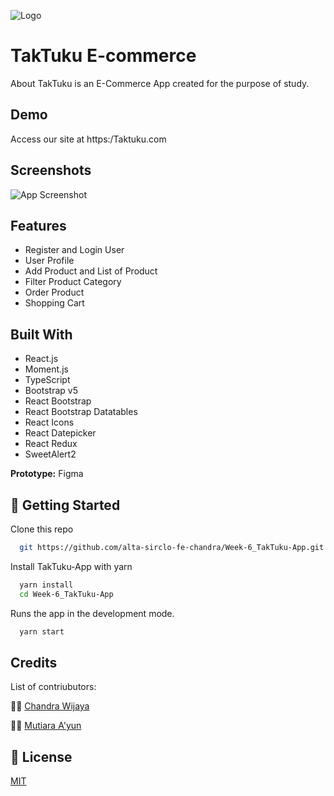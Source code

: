 
![Logo](https://dev-to-uploads.s3.amazonaws.com/uploads/articles/th5xamgrr6se0x5ro4g6.png)


# TakTuku E-commerce

About TakTuku is an E-Commerce App created for the purpose of study.

## Demo

Access our site at https:/Taktuku.com



## Screenshots

![App Screenshot](https://via.placeholder.com/468x300?text=App+Screenshot+Here)


## Features

- Register and Login User
- User Profile
- Add Product and List of Product
- Filter Product Category
- Order Product
- Shopping Cart



## Built With

- React.js
- Moment.js 
- TypeScript
- Bootstrap v5
- React Bootstrap
- React Bootstrap Datatables
- React Icons
- React Datepicker
- React Redux 
- SweetAlert2 

**Prototype:** Figma



## 🚀 Getting Started

Clone this repo

```bash
  git https://github.com/alta-sirclo-fe-chandra/Week-6_TakTuku-App.git 

```

Install TakTuku-App with yarn

```bash
  yarn install
  cd Week-6_TakTuku-App
```

Runs the app in the development mode.

```bash
  yarn start
```
## Credits
List of contriubutors:

👨‍💻 [Chandra Wijaya](https://github.com/atta89)

👩‍💻 [Mutiara A'yun](https://github.com/mayun19)

## 📝 License

[MIT](https://choosealicense.com/licenses/mit/)

